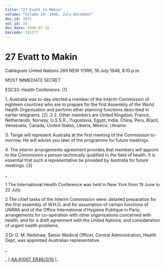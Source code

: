 ```yaml
---
title: "27 Evatt to Makin"
volume: "Volume 10: 1946, July-December"
doc_id: 3875
vol_id: 10
doc_date: 1946-07-18
barcode: 191277
---
```


# 27 Evatt to Makin

Cablegram United Nations 289 NEW YORK, 18 July 1946, 8.10 p.m.

MOST IMMEDIATE SECRET

ESC33. Health Conference. [1]

1\. Australia was to-day elected a member of the Interim Commission of eighteen countries who are to prepare for the first Assembly of the World Health Organisation and perform other planning functions described in earlier telegrams. [2] .2 2. Other members are United Kingdom, France, Netherlands, Norway, U.S.S.R., Yugoslavia, Egypt, India, China, Peru, Brazil, Venezuela, Canada, United States, Liberia, Mexico, Ukraine.

3\. Tange will represent Australia at the first meeting of the Commission to-morrow. He will advise you later of the programme for future meetings.

4\. The interim arrangements agreement provides that members will appoint to the Commission a person technically qualified in the field of health. It is essential that such a representative be provided by Australia for future meetings. [3]

_

1 The International Health Conference was held in New York from 19 June to 22 July.

2 The chief tasks of the Interim Commission were: detailed preparation for the first assembly of W.H.O. and for assumption of certain functions of UNRRA and of the Office International d'Hygiene Publique in Paris; arrangements for co-operation with other organisations concerned with health, and for a draft agreement with the United Nations; and consideration of urgent health problems.

3 Dr G. M. Redshaw, Senior Medical Officer, Central Administration, Health Dept, was appointed Australian representative.

_

_ [ [AA:A1067, ER46/3/10](http://www.naa.gov.au/cgi-bin/Search?O=I&Number=191277) ]_
